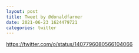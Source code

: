 ```yaml
--- 
layout: post 
title: Tweet by @donaldfarmer 
date: 2021-06-23 1624479721 
categories: twitter 
--- 
```

https://twitter.com/o/status/1407796080566104066